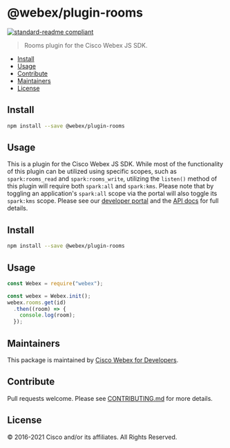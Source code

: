 # @webex/plugin-rooms

[![standard-readme compliant](https://img.shields.io/badge/readme%20style-standard-brightgreen.svg?style=flat-square)](https://github.com/RichardLitt/standard-readme)

> Rooms plugin for the Cisco Webex JS SDK.

- [Install](#install)
- [Usage](#usage)
- [Contribute](#contribute)
- [Maintainers](#maintainers)
- [License](#license)

## Install

```bash
npm install --save @webex/plugin-rooms
```

## Usage

This is a plugin for the Cisco Webex JS SDK. While most of the functionality of
this plugin can be utilized using specific scopes, such as `spark:rooms_read`
and `spark:rooms_write`, utilizing the `listen()` method of this plugin will
require both `spark:all` and `spark:kms`. Please note that by toggling an
application's `spark:all` scope via the portal will also toggle its `spark:kms`
scope. Please see our [developer portal](https://developer.webex.com/) and the
[API docs](https://webex.github.io/webex-js-sdk/api/) for full details.

## Install

```bash
npm install --save @webex/plugin-rooms
```

## Usage

```js
const Webex = require("webex");

const webex = Webex.init();
webex.rooms.get(id)
  .then((room) => {
    console.log(room);
  });
```

## Maintainers

This package is maintained by
[Cisco Webex for Developers](https://developer.webex.com/).

## Contribute

Pull requests welcome. Please see
[CONTRIBUTING.md](https://github.com/webex/webex-js-sdk/blob/master/CONTRIBUTING.md)
for more details.

## License

© 2016-2021 Cisco and/or its affiliates. All Rights Reserved.
